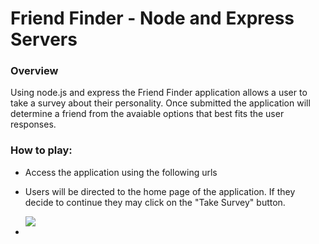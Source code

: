 # Friend Finder - Node and Express Servers

### Overview
Using node.js and express the Friend Finder application allows a user to take a survey about their personality. Once submitted the application will determine a friend from the avaiable options that best fits the user responses. 


### How to play: 

- Access the application using the following urls 

- Users will be directed to the home page of the application. If they decide to continue they may click on the "Take Survey" button. 
            
  <img src="assets/images/friend-finder-1.png"> 

- 

